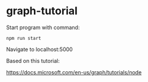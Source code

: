 # graph-tutorial

Start program with command:

```
npm run start
```

Navigate to localhost:5000

Based on this tutorial:

https://docs.microsoft.com/en-us/graph/tutorials/node
